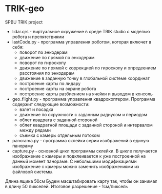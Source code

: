 # TRIK-geo
SPBU TRIK project

- lidar.qrs - виртуальное окружение в среде TRIK studio с моделью робота и препятствиями
- lastCode.py - программа управления роботом, которая включет в себя:
  - поворот по энкодерам
  - движение по прямой по энкодерам
  - поворот по гироскопу
  - движение по прямой с коррекцией по гироскопу и опредеением расстояния по энкодерам
  - движение в заданную точку в глобальной системе координат
  - построение карты по лидару
  - построение карты на экране робота
  - построение карты разбиением на ячейки и выводом в консоль
- geo_flight.py - программа управления квадрокоптером. Программа содержит следующие возможности:
  - взлет и посадка
  - движение по окружности с заданным радиусом и периодом
  - облет квадрата с заданной стороной
  - облет квадратной площади с заданной стороной и интервалом между рядами
  - съемка с камеры отдельным потоком
- panorama.py - программа склейки серии изображений в единую панораму
- capture.py - основной цикл программы склейки. В цикле получается изображение с камеры и подклеивается к уже построенной на данный момент панораме. С небольшими модификациями изображение с камеры можно заменить изображениями из файловой системы.




Длина ящика 50см
Будем масштабировать карту так, чтобы он занимал в длину 50 пикселей.
Итоговое разрешение - 1см/пиксель